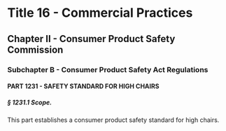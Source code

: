 
# Title 16 - Commercial Practices
## Chapter II - Consumer Product Safety Commission
### Subchapter B - Consumer Product Safety Act Regulations
#### PART 1231 - SAFETY STANDARD FOR HIGH CHAIRS
##### § 1231.1 Scope.

This part establishes a consumer product safety standard for high chairs.
